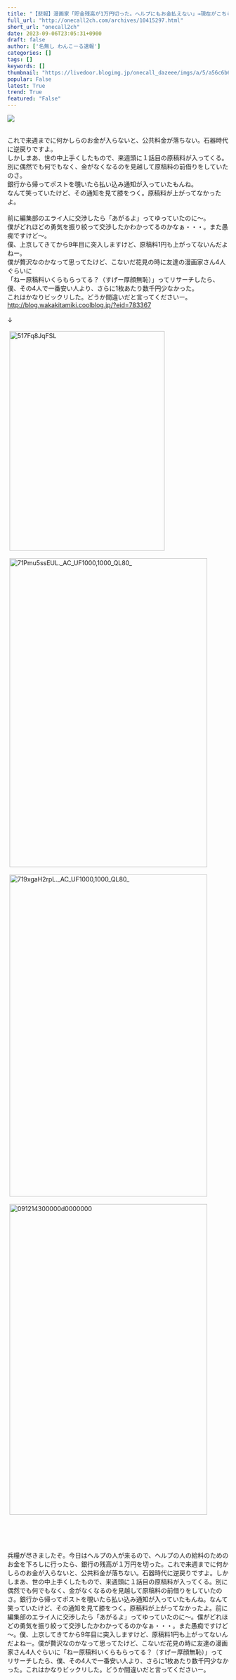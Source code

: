 ```yaml
---
title: "【悲報】漫画家「貯金残高が1万円切った。ヘルプにもお金払えない」→現在がこちらｗｗｗｗ : わんこーる速報！"
full_url: "http://onecall2ch.com/archives/10415297.html"
short_url: "onecall2ch"
date: 2023-09-06T23:05:31+0900
draft: false
author: ['名無し わんこーる速報']
categories: []
tags: []
keywords: []
thumbnail: "https://livedoor.blogimg.jp/onecall_dazeee/imgs/a/5/a56c6b6f.jpg"
popular: False
latest: True
trend: True
featured: "False"
---
```


![](https://livedoor.blogimg.jp/onecall_dazeee/imgs/a/5/a56c6b6f.jpg)

<div><br> これで来週までに何かしらのお金が入らないと、公共料金が落ちない。石器時代に逆戻りですよ。 <br> しかしまあ、世の中上手くしたもので、来週頭に１話目の原稿料が入ってくる。 <br> 別に偶然でも何でもなく、金がなくなるのを見越して原稿料の前借りをしていたのさ。 <br> 銀行から帰ってポストを覗いたら払い込み通知が入っていたもんね。 <br> なんて笑っていたけど、その通知を見て膝をつく。原稿料が上がってなかったよ。<br><br>前に編集部のエライ人に交渉したら「あがるよ」ってゆっていたのに～。<br>僕がどれほどの勇気を振り絞って交渉したかわかってるのかなぁ・・・。また愚痴ですけど～。<br>僕、上京してきてから9年目に突入しますけど、原稿料1円も上がってないんだよねー。<br>僕が贅沢なのかなって思ってたけど、こないだ花見の時に友達の漫画家さん4人ぐらいに<br>「ねー原稿料いくらもらってる？（すげー厚顔無恥）」ってリサーチしたら、<br>僕、その4人で一番安い人より、さらに1枚あたり数千円少なかった。<br>これはかなりビックリした。どうか間違いだと言ってくださいー。<br><a href="http://blog.wakakitamiki.coolblog.jp/?eid=783367" target="_blank" title="">http://blog.wakakitamiki.coolblog.jp/?eid=783367</a><br><br>↓<br><br><img src="https://livedoor.blogimg.jp/onecall_dazeee/imgs/a/5/a56c6b6f.jpg" width="353" height="500" border="0" alt="517Fq8JqFSL" hspace="5" class="pict"><br><br><a href="https://livedoor.blogimg.jp/onecall_dazeee/imgs/e/7/e73b0531.jpg" title="71Pmu5ssEUL._AC_UF1000,1000_QL80_" target="_blank"><img src="https://livedoor.blogimg.jp/onecall_dazeee/imgs/e/7/e73b0531-s.jpg" width="450" height="703" border="0" alt="71Pmu5ssEUL._AC_UF1000,1000_QL80_" hspace="5" class="pict"></a><br><br><a href="https://livedoor.blogimg.jp/onecall_dazeee/imgs/4/b/4b540304.jpg" title="719xgaH2rpL._AC_UF1000,1000_QL80_" target="_blank"><img src="https://livedoor.blogimg.jp/onecall_dazeee/imgs/4/b/4b540304-s.jpg" width="450" height="733" border="0" alt="719xgaH2rpL._AC_UF1000,1000_QL80_" hspace="5" class="pict"></a><br><br><a href="https://livedoor.blogimg.jp/onecall_dazeee/imgs/4/9/4905deb9.jpg" title="091214300000d0000000" target="_blank"><img src="https://livedoor.blogimg.jp/onecall_dazeee/imgs/4/9/4905deb9-s.jpg" width="450" height="707" border="0" alt="091214300000d0000000" hspace="5" class="pict"></a><br><br> <br><br><br><p>兵糧が尽きましたぞ。今日はヘルプの人が来るので、ヘルプの人の給料のためのお金を下ろしに行ったら、銀行の残高が１万円を切った。これで来週までに何かしらのお金が入らないと、公共料金が落ちない。石器時代に逆戻りですよ。しかしまあ、世の中上手くしたもので、来週頭に１話目の原稿料が入ってくる。別に偶然でも何でもなく、金がなくなるのを見越して原稿料の前借りをしていたのさ。銀行から帰ってポストを覗いたら払い込み通知が入っていたもんね。なんて笑っていたけど、その通知を見て膝をつく。原稿料が上がってなかったよ。前に編集部のエライ人に交渉したら「あがるよ」ってゆっていたのに～。僕がどれほどの勇気を振り絞って交渉したかわかってるのかなぁ・・・。また愚痴ですけど～。僕、上京してきてから9年目に突入しますけど、原稿料1円も上がってないんだよねー。僕が贅沢なのかなって思ってたけど、こないだ花見の時に友達の漫画家さん4人ぐらいに「ねー原稿料いくらもらってる？（すげー厚顔無恥）」ってリサーチしたら、僕、その4人で一番安い人より、さらに1枚あたり数千円少なかった。これはかなりビックリした。どうか間違いだと言ってくださいー。</p></div>